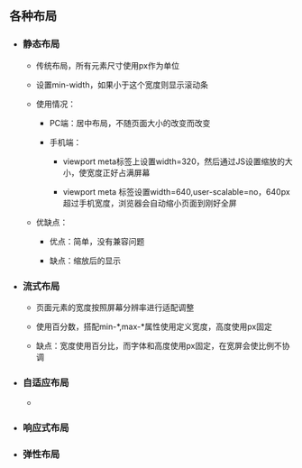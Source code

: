 ## 各种布局

* ### 静态布局

  * 传统布局，所有元素尺寸使用px作为单位

  * 设置min-width，如果小于这个宽度则显示滚动条

  * 使用情况：

    * PC端：居中布局，不随页面大小的改变而改变

    * 手机端：

      * viewport meta标签上设置width=320，然后通过JS设置缩放的大小，使宽度正好占满屏幕

      * viewport meta 标签设置width=640,user-scalable=no，640px超过手机宽度，浏览器会自动缩小页面到刚好全屏

  * 优缺点：

    * 优点：简单，没有兼容问题

    * 缺点：缩放后的显示
* ### 流式布局

  * 页面元素的宽度按照屏幕分辨率进行适配调整

  * 使用百分数，搭配min-\*,max-\*属性使用定义宽度，高度使用px固定

  * 缺点：宽度使用百分比，而字体和高度使用px固定，在宽屏会使比例不协调
* ### 自适应布局

  * 
* ### 响应式布局
* ### 弹性布局



